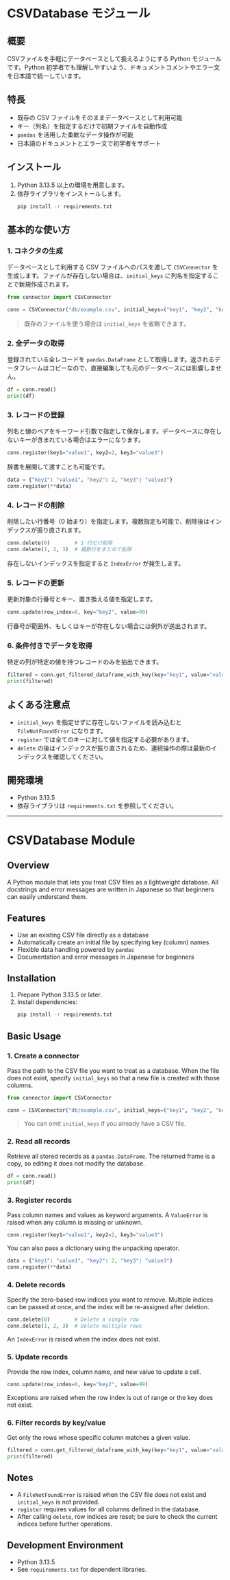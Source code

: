# CSVDatabase モジュール

## 概要
CSVファイルを手軽にデータベースとして扱えるようにする Python モジュールです。Python 初学者でも理解しやすいよう、ドキュメントコメントやエラー文を日本語で統一しています。

## 特長
- 既存の CSV ファイルをそのままデータベースとして利用可能
- キー（列名）を指定するだけで初期ファイルを自動作成
- `pandas` を活用した柔軟なデータ操作が可能
- 日本語のドキュメントとエラー文で初学者をサポート

## インストール
1. Python 3.13.5 以上の環境を用意します。
2. 依存ライブラリをインストールします。
   ```bash
   pip install -r requirements.txt
   ```

## 基本的な使い方
### 1. コネクタの生成
データベースとして利用する CSV ファイルへのパスを渡して `CSVConnector` を生成します。ファイルが存在しない場合は、`initial_keys` に列名を指定することで新規作成されます。
```python
from connector import CSVConnector

conn = CSVConnector("db/example.csv", initial_keys=("key1", "key2", "key3"))
```
> 既存のファイルを使う場合は `initial_keys` を省略できます。

### 2. 全データの取得
登録されている全レコードを `pandas.DataFrame` として取得します。返されるデータフレームはコピーなので、直接編集しても元のデータベースには影響しません。
```python
df = conn.read()
print(df)
```

### 3. レコードの登録
列名と値のペアをキーワード引数で指定して保存します。データベースに存在しないキーが含まれている場合はエラーになります。
```python
conn.register(key1="value1", key2=2, key3="value3")
```
辞書を展開して渡すことも可能です。
```python
data = {"key1": "value1", "key2": 2, "key3": "value3"}
conn.register(**data)
```

### 4. レコードの削除
削除したい行番号（0 始まり）を指定します。複数指定も可能で、削除後はインデックスが振り直されます。
```python
conn.delete(0)        # 1 行だけ削除
conn.delete(1, 2, 3)  # 複数行をまとめて削除
```
存在しないインデックスを指定すると `IndexError` が発生します。

### 5. レコードの更新
更新対象の行番号とキー、置き換える値を指定します。
```python
conn.update(row_index=0, key="key2", value=99)
```
行番号が範囲外、もしくはキーが存在しない場合には例外が送出されます。

### 6. 条件付きでデータを取得
特定の列が特定の値を持つレコードのみを抽出できます。
```python
filtered = conn.get_filtered_dataframe_with_key(key="key1", value="value1")
print(filtered)
```

## よくある注意点
- `initial_keys` を指定せずに存在しないファイルを読み込むと `FileNotFoundError` になります。
- `register` では全てのキーに対して値を指定する必要があります。
- `delete` の後はインデックスが振り直されるため、連続操作の際は最新のインデックスを確認してください。

## 開発環境
- Python 3.13.5
- 依存ライブラリは `requirements.txt` を参照してください。

---

# CSVDatabase Module

## Overview
A Python module that lets you treat CSV files as a lightweight database. All docstrings and error messages are written in Japanese so that beginners can easily understand them.

## Features
- Use an existing CSV file directly as a database
- Automatically create an initial file by specifying key (column) names
- Flexible data handling powered by `pandas`
- Documentation and error messages in Japanese for beginners

## Installation
1. Prepare Python 3.13.5 or later.
2. Install dependencies:
   ```bash
   pip install -r requirements.txt
   ```

## Basic Usage
### 1. Create a connector
Pass the path to the CSV file you want to treat as a database. When the file does not exist, specify `initial_keys` so that a new file is created with those columns.
```python
from connector import CSVConnector

conn = CSVConnector("db/example.csv", initial_keys=("key1", "key2", "key3"))
```
> You can omit `initial_keys` if you already have a CSV file.

### 2. Read all records
Retrieve all stored records as a `pandas.DataFrame`. The returned frame is a copy, so editing it does not modify the database.
```python
df = conn.read()
print(df)
```

### 3. Register records
Pass column names and values as keyword arguments. A `ValueError` is raised when any column is missing or unknown.
```python
conn.register(key1="value1", key2=2, key3="value3")
```
You can also pass a dictionary using the unpacking operator.
```python
data = {"key1": "value1", "key2": 2, "key3": "value3"}
conn.register(**data)
```

### 4. Delete records
Specify the zero-based row indices you want to remove. Multiple indices can be passed at once, and the index will be re-assigned after deletion.
```python
conn.delete(0)        # Delete a single row
conn.delete(1, 2, 3)  # Delete multiple rows
```
An `IndexError` is raised when the index does not exist.

### 5. Update records
Provide the row index, column name, and new value to update a cell.
```python
conn.update(row_index=0, key="key2", value=99)
```
Exceptions are raised when the row index is out of range or the key does not exist.

### 6. Filter records by key/value
Get only the rows whose specific column matches a given value.
```python
filtered = conn.get_filtered_dataframe_with_key(key="key1", value="value1")
print(filtered)
```

## Notes
- A `FileNotFoundError` is raised when the CSV file does not exist and `initial_keys` is not provided.
- `register` requires values for all columns defined in the database.
- After calling `delete`, row indices are reset; be sure to check the current indices before further operations.

## Development Environment
- Python 3.13.5
- See `requirements.txt` for dependent libraries.
